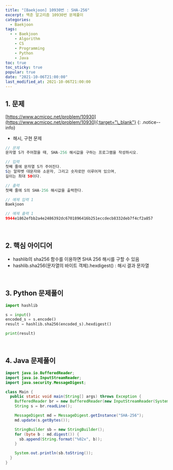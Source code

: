 ```yaml
---
title: "[Baekjoon] 10930번 : SHA-256"
excerpt: 백준 알고리즘 10930번 문제풀이
categories:
  - Baekjoon
tags:
  - - Baekjoon
    - Algorithm
    - CS
    - Programming
    - Python
    - Java
toc: true
toc_sticky: true
popular: true
date: "2021-10-06T21:00:00"
last_modified_at: 2021-10-06T21:00:00
---
```


## 1. 문제

[https://www.acmicpc.net/problem/10930](https://www.acmicpc.net/problem/10930){:target="\_blank"}
{: .notice--info}

- 해시, 구현 문제

```java
// 문제
문자열 S가 주어졌을 때, SHA-256 해시값을 구하는 프로그램을 작성하시오.

// 입력
첫째 줄에 문자열 S가 주어진다.
S는 알파벳 대문자와 소문자, 그리고 숫자로만 이루어져 있으며,
길이는 최대 50이다.

// 출력
첫째 줄에 S의 SHA-256 해시값을 출력한다.

// 예제 입력 1
Baekjoon

// 예제 출력 1
9944e1862efbb2a4e2486392dc6701896416b251eccdecb8332deb7f4cf2a857
```

<br>

## 2. 핵심 아이디어

- hashlib의 sha256 함수를 이용하면 SHA 256 해시를 구할 수 있음
- hashlib.sha256(문자열의 바이트 객체).hexdigest() : 해시 결과 문자열

<br>

## 3. Python 문제풀이

```python
import hashlib

s = input()
encoded_s = s.encode()
result = hashlib.sha256(encoded_s).hexdigest()

print(result)
```

<br>

## 4. Java 문제풀이

```java
import java.io.BufferedReader;
import java.io.InputStreamReader;
import java.security.MessageDigest;

class Main {
  public static void main(String[] args) throws Exception {
    BufferedReader br = new BufferedReader(new InputStreamReader(System.in));
    String s = br.readLine();

    MessageDigest md = MessageDigest.getInstance("SHA-256");
    md.update(s.getBytes());

    StringBuilder sb = new StringBuilder();
    for (byte b : md.digest()) {
      sb.append(String.format("%02x", b));
    }

    System.out.println(sb.toString());
  }
}
```
